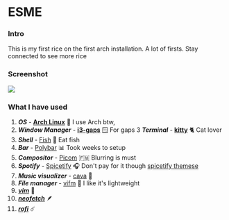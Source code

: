 # ESME

### Intro
This is my first rice on the first arch installation. A lot of firsts. Stay connected to see more rice

### Screenshot
<img src="https://github.com/ethan-rod6/rice/blob/main/Esme/screenshots/rice.png">

### What I have used

1. ***OS*** - **[Arch Linux](https://aur.archlinux.org/)** :disguised_face: I use Arch btw,
2. ***Window Manager*** - **[i3-gaps](https://github.com/Airblader/i3)** :window: For gaps
3 ***Terminal*** - **[kitty](https://github.com/kovidgoyal/kitty)** :cat2: Cat lover
4. ***Shell*** - [Fish](https://github.com/fish-shell/fish-shell) :tropical_fish: Eat fish
5. ***Bar*** - [Polybar](https://github.com/polybar/polybar) :bar_chart: Took weeks to setup
6. ***Compositor*** - [Picom](https://github.com/jonaburg/picom) :micronesia: Blurring is must
7. ***Spotify*** - [Spicetify](https://github.com/khanhas/spicetify-cli) :headphones: Don't pay for it though
	[spicetify themese](https://github.com/morpheusthewhite/spicetify-themes)
8. ***Music visualizer*** - [cava](https://github.com/karlstav/cava) :musical_score:
9. ***File manager*** - [vifm](https://github.com/vifm/vifm) :file_folder: I like it's lightweight
10. ***[vim](https://github.com/vim/vim)*** :memo:
11. ***[neofetch](https://github.com/dylanaraps/neofetch)*** :feather:
12. ***[rofi](https://github.com/davatorium/rofi)*** :comet:
